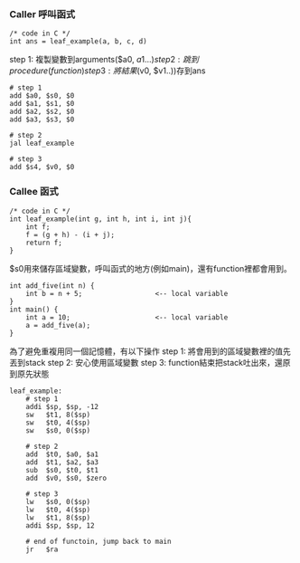 ### Caller 呼叫函式
```
/* code in C */
int ans = leaf_example(a, b, c, d)
```

step 1: 複製變數到arguments($a0, $a1...)
step 2: 跳到procedure(function)
step 3: 將結果($v0, $v1..))存到ans

```
# step 1
add $a0, $s0, $0
add $a1, $s1, $0
add $a2, $s2, $0
add $a3, $s3, $0

# step 2
jal leaf_example

# step 3
add $s4, $v0, $0
```
### Callee 函式
```
/* code in C */
int leaf_example(int g, int h, int i, int j){ 
	int f;
	f = (g + h) - (i + j);
	return f;
}
```

$s0用來儲存區域變數，呼叫函式的地方(例如main)，還有function裡都會用到。
```
int add_five(int n) {		
	int b = n + 5;					<-- local variable
}
int main() {
	int a = 10;						<-- local variable
	a = add_five(a);
}
```
為了避免重複用同一個記憶體，有以下操作
step 1: 將會用到的區域變數裡的值先丟到stack
step 2: 安心使用區域變數
step 3: function結束把stack吐出來，還原到原先狀態
```
leaf_example:
	# step 1
	addi $sp, $sp, -12
	sw   $t1, 8($sp)
  	sw   $t0, 4($sp)
  	sw   $s0, 0($sp)

	# step 2
	add  $t0, $a0, $a1
	add  $t1, $a2, $a3
	sub  $s0, $t0, $t1
	add  $v0, $s0, $zero

	# step 3
	lw   $s0, 0($sp)
  	lw   $t0, 4($sp)
  	lw   $t1, 8($sp)
	addi $sp, $sp, 12

	# end of functoin, jump back to main
	jr   $ra			
```


